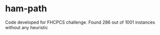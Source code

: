# ham-path
Code developed for FHCPCS challenge. Found 286 out of 1001 instances without any heuristic
